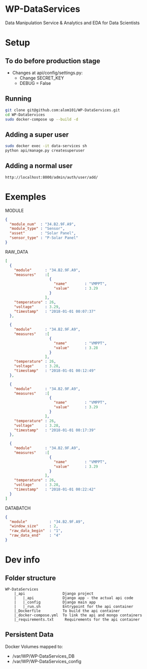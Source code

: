 # WP-DataServices
Data Manipulation Service &amp; Analytics and EDA for Data Scientists

# Setup

## To do before production stage
- Changes at api/config/settings.py:
  - Change SECRET_KEY
  - DEBUG = False

## Running
```bash
git clone git@github.com:alom101/WP-DataServices.git
cd WP-DataServices
sudo docker-compose up --build -d
```

## Adding a super user
```bash
sudo docker exec -it data-services sh
python api/manage.py createsuperuser
```

## Adding a normal user
```
http://localhost:8000/admin/auth/user/add/
```

# Exemples

MODULE
```json
{
  "module_num"  : "34.B2.9F.A9",
  "module_type" : "Sensor",
  "asset"       : "Solar Panel",
  "sensor_type" : "P-Solar Panel"
}
```

RAW_DATA
```json
[
  {
    "module"      : "34.B2.9F.A9",
    "measures"    :[
                    {
                      "name"        : "VMPPT",
                      "value"       : 3.29
                    }
                  ],
    "temperature" : 26,
    "voltage"     : 3.29,
    "timestamp"   : "2018-01-01 00:07:37"
  },

  {
    "module"      : "34.B2.9F.A9",
    "measures"    :[
                    {
                      "name"        : "VMPPT",
                      "value"       : 3.28
                    }
                  ],
    "temperature" : 26,
    "voltage"     : 3.28,
    "timestamp"   : "2018-01-01 00:12:49"
  },

  {
    "module"      : "34.B2.9F.A9",
    "measures"    :[
                    {
                      "name"        : "VMPPT",
                      "value"       : 3.29
                    }
                  ],
    "temperature" : 26,
    "voltage"     : 3.28,
    "timestamp"   : "2018-01-01 00:17:39"
  },

  {
    "module"      : "34.B2.9F.A9",
    "measures"    :[
                    {
                      "name"        : "VMPPT",
                      "value"       : 3.29
                    }
                  ],
    "temperature" : 26,
    "voltage"     : 3.28,
    "timestamp"   : "2018-01-01 00:22:42"
  }
]
```

DATABATCH
```json
{
  "module"          : "34.B2.9F.A9",
  "window_size"     : 2,
  "raw_data_begin"  : "1",
  "raw_data_end"    : "4"
}
```

# Dev info

## Folder structure
```
WP-DataServices
    |_api                 Django project
    |   |_api             Django app - the actual api code
    |   |_config          Django main app
    |   |_run.sh          Entrypoint for the api container
    |_Dockerfile          To build the api container
    |_docker-compose.yml  To link the api and mongo containers
    |_requirements.txt     Requirements for the api container
```

## Persistent Data
Docker Volumes mapped to:
- /var/WP/WP-DataServices_DB
- /var/WP/WP-DataServices_config


